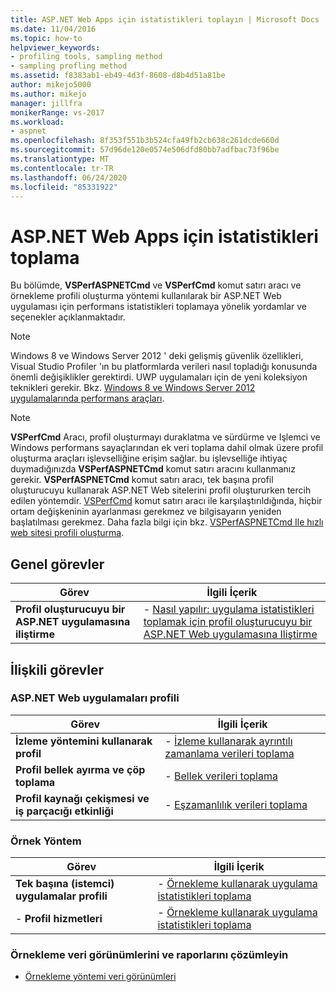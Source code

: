 ```yaml
---
title: ASP.NET Web Apps için istatistikleri toplayın | Microsoft Docs
ms.date: 11/04/2016
ms.topic: how-to
helpviewer_keywords:
- profiling tools, sampling method
- sampling profling method
ms.assetid: f8383ab1-eb49-4d3f-8608-d8b4d51a81be
author: mikejo5000
ms.author: mikejo
manager: jillfra
monikerRange: vs-2017
ms.workload:
- aspnet
ms.openlocfilehash: 8f353f551b3b524cfa49fb2cb638c261dcde660d
ms.sourcegitcommit: 57d96de120e0574e506dfd80bb7adfbac73f96be
ms.translationtype: MT
ms.contentlocale: tr-TR
ms.lasthandoff: 06/24/2020
ms.locfileid: "85331922"
---
```

# <a name="collect-statistics-for-aspnet-web-apps"></a>ASP.NET Web Apps için istatistikleri toplama

Bu bölümde, **VSPerfASPNETCmd** ve **VSPerfCmd** komut satırı aracı ve örnekleme profili oluşturma yöntemi kullanılarak bir ASP.NET Web uygulaması için performans istatistikleri toplamaya yönelik yordamlar ve seçenekler açıklanmaktadır.

> [!NOTE]
> Windows 8 ve Windows Server 2012 ' deki gelişmiş güvenlik özellikleri, Visual Studio Profiler 'ın bu platformlarda verileri nasıl topladığı konusunda önemli değişiklikler gerektirdi. UWP uygulamaları için de yeni koleksiyon teknikleri gerekir. Bkz. [Windows 8 ve Windows Server 2012 uygulamalarında performans araçları](../profiling/performance-tools-on-windows-8-and-windows-server-2012-applications.md).

> [!NOTE]
> **VSPerfCmd** Aracı, profil oluşturmayı duraklatma ve sürdürme ve Işlemci ve Windows performans sayaçlarından ek veri toplama dahil olmak üzere profil oluşturma araçları işlevselliğine erişim sağlar. bu işlevselliğe ihtiyaç duymadığınızda **VSPerfASPNETCmd** komut satırı aracını kullanmanız gerekir. **VSPerfASPNETCmd** komut satırı aracı, tek başına profil oluşturucuyu kullanarak ASP.NET Web sitelerini profil oluştururken tercih edilen yöntemdir. [VSPerfCmd](../profiling/vsperfcmd.md) komut satırı aracı ile karşılaştırıldığında, hiçbir ortam değişkeninin ayarlanması gerekmez ve bilgisayarın yeniden başlatılması gerekmez. Daha fazla bilgi için bkz. [VSPerfASPNETCmd Ile hızlı web sitesi profili oluşturma](../profiling/rapid-web-site-profiling-with-vsperfaspnetcmd.md).

## <a name="common-tasks"></a>Genel görevler

|Görev|İlgili İçerik|
|----------|---------------------|
|**Profil oluşturucuyu bir ASP.NET uygulamasına iliştirme**|-   [Nasıl yapılır: uygulama istatistikleri toplamak için profil oluşturucuyu bir ASP.NET Web uygulamasına Iliştirme](../profiling/how-to-attach-the-profiler-to-an-aspnet-web-application-to-collect-application-statistics-by-using-the-command-line.md)|

## <a name="related-tasks"></a>İlişkili görevler

### <a name="profile-aspnet-web-applications"></a>ASP.NET Web uygulamaları profili

|Görev|İlgili İçerik|
|----------|---------------------|
|**İzleme yöntemini kullanarak profil**|-   [İzleme kullanarak ayrıntılı zamanlama verileri toplama](../profiling/collecting-detailed-timing-data-aspnet-profiler-instrumentation-method.md)|
|**Profil bellek ayırma ve çöp toplama**|-   [Bellek verileri toplama](../profiling/collecting-memory-data-from-an-aspnet-web-application.md)|
|**Profil kaynağı çekişmesi ve iş parçacığı etkinliği**|-   [Eşzamanlılık verileri toplama](../profiling/collecting-concurrency-data-for-an-aspnet-web-application.md)|

### <a name="sample-method"></a>Örnek Yöntem

|Görev|İlgili İçerik|
|----------|---------------------|
|**Tek başına (istemci) uygulamalar profili**|-   [Örnekleme kullanarak uygulama istatistikleri toplama](../profiling/collecting-application-statistics-for-stand-alone-applications.md)|
|-   **Profil hizmetleri**|-   [Örnekleme kullanarak uygulama istatistikleri toplama](../profiling/collecting-application-statistics-for-services-by-using-the-profiler-sampling-method.md)|

### <a name="analyze-sampling-data-views-and-reports"></a>Örnekleme veri görünümlerini ve raporlarını çözümleyin
- [Örnekleme yöntemi veri görünümleri](../profiling/profiler-sampling-method-data-views.md)
